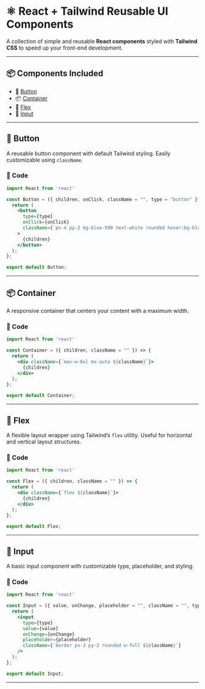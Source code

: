 # ⚛️ React + Tailwind Reusable UI Components

A collection of simple and reusable **React components** styled with **Tailwind CSS** to speed up your front-end development.

---

## 📦 Components Included

- 🔘 [Button](#-button)
- 📦 [Container](#-container)
- 🧱 [Flex](#-flex)
- 📝 [Input](#-input)

---

## 🔘 Button

A reusable button component with default Tailwind styling. Easily customizable using `className`.

### 🧩 Code

```jsx
import React from 'react'

const Button = ({ children, onClick, className = "", type = "button" }) => {
  return (
    <button
      type={type}
      onClick={onClick}
      className={`px-4 py-2 bg-blue-500 text-white rounded hover:bg-blue-600 ${className}`}
    >
      {children}
    </button>
  );
};

export default Button;
```

---

## 📦 Container

A responsive container that centers your content with a maximum width.

### 🧩 Code

```jsx
import React from 'react'

const Container = ({ children, className = "" }) => {
  return (
    <div className={`max-w-6xl mx-auto ${className}`}>
      {children}
    </div>
  );
};

export default Container;
```

---

## 🧱 Flex

A flexible layout wrapper using Tailwind’s `flex` utility. Useful for horizontal and vertical layout structures.

### 🧩 Code

```jsx
import React from 'react'

const Flex = ({ children, className = "" }) => {
  return (
    <div className={`flex ${className}`}>
      {children}
    </div>
  );
};

export default Flex;
```

---

## 📝 Input

A basic input component with customizable type, placeholder, and styling.

### 🧩 Code

```jsx
import React from 'react'

const Input = ({ value, onChange, placeholder = "", className = "", type = "text" }) => {
  return (
    <input
      type={type}
      value={value}
      onChange={onChange}
      placeholder={placeholder}
      className={`border px-3 py-2 rounded w-full ${className}`}
    />
  );
};

export default Input;
```

---
